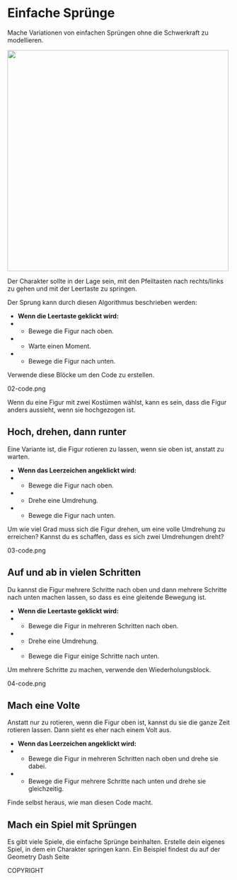 # Einfache Sprünge

Mache Variationen von einfachen Sprüngen ohne die Schwerkraft zu modellieren.

<img src="easyJump482.png" width="500"/>

Der Charakter sollte in der Lage sein, mit den Pfeiltasten nach rechts/links zu gehen und mit der Leertaste zu springen.

Der Sprung kann durch diesen Algorithmus beschrieben werden:

* **Wenn die Leertaste geklickt wird:**
* * Bewege die Figur nach oben.
* * Warte einen Moment.
* * Bewege die Figur nach unten.

Verwende diese Blöcke um den Code zu erstellen.

02-code.png

Wenn du eine Figur mit zwei Kostümen wählst, kann es sein, dass die Figur anders aussieht, wenn sie hochgezogen ist.

## Hoch, drehen, dann runter
Eine Variante ist, die Figur rotieren zu lassen, wenn sie oben ist, anstatt zu warten.

* **Wenn das Leerzeichen angeklickt wird:**
* * Bewege die Figur nach oben.
* * Drehe eine Umdrehung.
* * Bewege die Figur nach unten.

Um wie viel Grad muss sich die Figur drehen, um eine volle Umdrehung zu erreichen? Kannst du es schaffen, dass es sich zwei Umdrehungen dreht?

03-code.png

## Auf und ab in vielen Schritten

Du kannst die Figur mehrere Schritte nach oben und dann mehrere Schritte nach unten machen lassen, so dass es eine gleitende Bewegung ist.

* **Wenn die Leertaste geklickt wird:**
* * Bewege die Figur in mehreren Schritten nach oben.
* * Drehe eine Umdrehung.
* * Bewege die Figur einige Schritte nach unten.

Um mehrere Schritte zu machen, verwende den Wiederholungsblock.

04-code.png

## Mach eine Volte
Anstatt nur zu rotieren, wenn die Figur oben ist, kannst du sie die ganze Zeit rotieren lassen. Dann sieht es eher nach einem Volt aus.

* **Wenn das Leerzeichen angeklickt wird:**
* * Bewege die Figur in mehreren Schritten nach oben und drehe sie dabei.
* * Bewege die Figur mehrere Schritte nach unten und drehe sie gleichzeitig.

Finde selbst heraus, wie man diesen Code macht.

## Mach ein Spiel mit Sprüngen
Es gibt viele Spiele, die einfache Sprünge beinhalten. Erstelle dein eigenes Spiel, in dem ein Charakter springen kann. Ein Beispiel findest du auf der Geometry Dash Seite

 
COPYRIGHT
